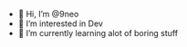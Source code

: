 - 👋 Hi, I’m @9neo
- 👀 I’m interested in Dev
- 🌱 I’m currently learning alot of boring stuff 

<!---
9neo/9neo is a ✨ special ✨ repository because its `README.md` (this file) appears on your GitHub profile.
You can click the Preview link to take a look at your changes.
--->
